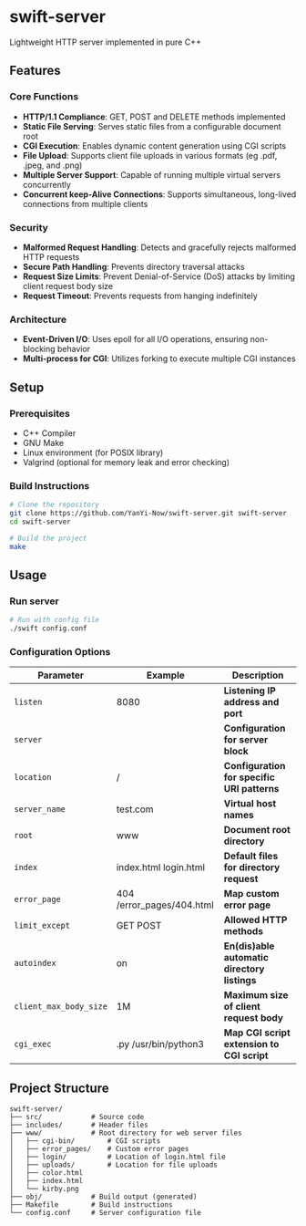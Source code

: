 # swift-server

Lightweight HTTP server implemented in pure C++

## Features

### Core Functions
- **HTTP/1.1 Compliance**: GET, POST and DELETE methods implemented
- **Static File Serving**: Serves static files from a configurable document root
- **CGI Execution**: Enables dynamic content generation using CGI scripts
- **File Upload**: Supports client file uploads in various formats (eg .pdf, .jpeg, and .png)
- **Multiple Server Support**: Capable of running multiple virtual servers concurrently
- **Concurrent keep-Alive Connections**: Supports simultaneous, long-lived connections from multiple clients

### Security 
- **Malformed Request Handling**: Detects and gracefully rejects malformed HTTP requests
- **Secure Path Handling**: Prevents directory traversal attacks
- **Request Size Limits**: Prevent Denial-of-Service (DoS) attacks by limiting client request body size
- **Request Timeout**: Prevents requests from hanging indefinitely

### Architecture
- **Event-Driven I/O**: Uses epoll for all I/O operations, ensuring non-blocking behavior
- **Multi-process for CGI**: Utilizes forking to execute multiple CGI instances


## Setup

### Prerequisites
- C++ Compiler
- GNU Make
- Linux environment (for POSIX library)
- Valgrind (optional for memory leak and error checking)

### Build Instructions

```bash
# Clone the repository
git clone https://github.com/YanYi-Now/swift-server.git swift-server
cd swift-server

# Build the project
make
```


## Usage

### Run server

```bash
# Run with config file
./swift config.conf

```

### Configuration Options 

| Parameter | Example | Description |
|---|---|---|
| `listen` | 8080 | **Listening IP address and port** 
| `server` |   | **Configuration for server block** |
| `location` | / | **Configuration for specific URI patterns** |
| `server_name` | test.com |  **Virtual host names** |
| `root` | www | **Document root directory** |
| `index` | index.html login.html | **Default files for directory request** |
| `error_page` | 404 /error_pages/404.html | **Map custom error page** |
| `limit_except` | GET POST | **Allowed HTTP methods**  |
| `autoindex` | on | **En(dis)able automatic directory listings**  |
| `client_max_body_size` | 1M | **Maximum size of client request body** |
| `cgi_exec` | .py /usr/bin/python3 | **Map CGI script extension to CGI script** |



## Project Structure
```
swift-server/
├── src/            # Source code
├── includes/       # Header files
├── www/            # Root directory for web server files
│   ├── cgi-bin/        # CGI scripts
│   ├── error_pages/    # Custom error pages
│   ├── login/          # Location of login.html file
│   ├── uploads/        # Location for file uploads
│   ├── color.html
│   ├── index.html
│   └── kirby.png
├── obj/            # Build output (generated)
├── Makefile        # Build instructions
└── config.conf     # Server configuration file
```
